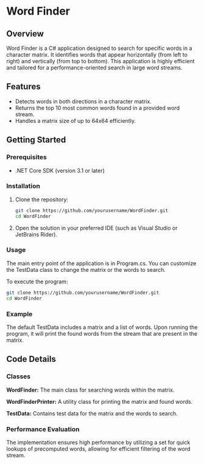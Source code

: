 # Word Finder

## Overview
Word Finder is a C# application designed to search for specific words in a character matrix. It identifies words that appear horizontally (from left to right) and vertically (from top to bottom). This application is highly efficient and tailored for a performance-oriented search in large word streams.

## Features
- Detects words in both directions in a character matrix.
- Returns the top 10 most common words found in a provided word stream.
- Handles a matrix size of up to 64x64 efficiently.

## Getting Started

### Prerequisites
- .NET Core SDK (version 3.1 or later)

### Installation
1. Clone the repository:
   ```bash
   git clone https://github.com/yourusername/WordFinder.git
   cd WordFinder
2. Open the solution in your preferred IDE (such as Visual Studio or JetBrains Rider).

### Usage
The main entry point of the application is in Program.cs. You can customize the TestData class to change the matrix or the words to search.

To execute the program:

   ```bash
   git clone https://github.com/yourusername/WordFinder.git
   cd WordFinder
   ```

### Example
The default TestData includes a matrix and a list of words. Upon running the program, it will print the found words from the stream that are present in the matrix.

## Code Details
### Classes
**WordFinder:** The main class for searching words within the matrix.

**WordFinderPrinter:** A utility class for printing the matrix and found words.

**TestData:** Contains test data for the matrix and the words to search.

### Performance Evaluation
The implementation ensures high performance by utilizing a set for quick lookups of precomputed words, allowing for efficient filtering of the word stream.

